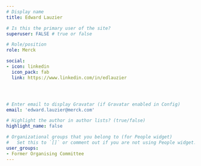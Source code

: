```yaml
---
# Display name
title: Edward Lauzier

# Is this the primary user of the site?
superuser: FALSE # true or false

# Role/position
role: Merck

social:
- icon: linkedin
  icon_pack: fab
  link: https://www.linkedin.com/in/edlauzier




# Enter email to display Gravatar (if Gravatar enabled in Config)
email: 'edward.lauzier@merck.com'

# Highlight the author in author lists? (true/false)
highlight_name: false

# Organizational groups that you belong to (for People widget)
#   Set this to `[]` or comment out if you are not using People widget.
user_groups:
- Former Organising Committee
---
```

